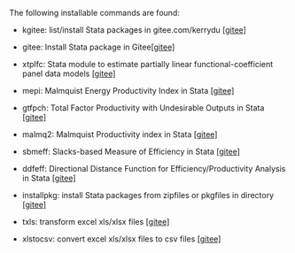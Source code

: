 The following installable commands are found:

* kgitee: list/install Stata packages in gitee.com/kerrydu [[gitee]](https://gitee.com/kerrydu/kgitee/raw/master)

* gitee: Install Stata package in Gitee[[gitee]](https://gitee.com/kerrydu/gitee/raw/master)

* xtplfc: Stata  module to estimate partially linear functional-coefficient panel data models  [[gitee]](https://gitee.com/kerrydu/xtplfc_Stata/raw/master)

* mepi: Malmquist Energy Productivity Index in Stata [[gitee]](https://gitee.com/kerrydu/mepi/raw/master)

* gtfpch: Total Factor Productivity with Undesirable Outputs in Stata [[gitee]](https://gitee.com/kerrydu/gtfpch/raw/master)

* malmq2: Malmquist Productivity index in Stata  [[gitee]](https://gitee.com/kerrydu/malmq2/raw/master)

* sbmeff: Slacks-based Measure of Efficiency in Stata  [[gitee]](https://gitee.com/kerrydu/sbmeff/raw/master)

* ddfeff: Directional Distance Function for Efficiency/Productivity Analysis in Stata [[gitee]](https://gitee.com/kerrydu/ddfeff/raw/master)

* installpkg: install Stata packages from zipfiles or pkgfiles in directory [[gitee]](https://gitee.com/kerrydu/gitee/raw/master/installpkg)

* txls: transform excel xls/xlsx files [[gitee]](https://gitee.com/kerrydu/clearpsdinexcel/raw/master)

* xlstocsv:  convert excel xls/xlsx files to csv files [[gitee]](https://gitee.com/kerrydu/clearpsdinexcel/raw/master)

  


